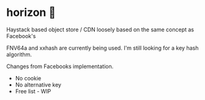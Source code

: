 # horizon :dizzy:
Haystack based object store / CDN loosely based on the same concept as Facebook's

FNV64a and xxhash are currently being used. I'm still looking for a key hash algorithm.

Changes from Facebooks implementation.
* No cookie
* No alternative key
* Free list - WIP